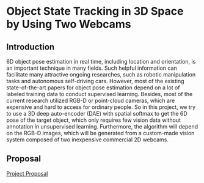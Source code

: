 Object State Tracking in 3D Space by Using Two Webcams
===

## Introduction
6D object pose estimation in real time, including location and orientation, is an important technique in many fields. Such helpful information can facilitate many attractive ongoing researches, such as robotic manipulation tasks and autonomous self-driving cars. However, most of the existing state-of-the-art papers for object pose estimation depend on a lot of labeled training data to conduct supervised learning. Besides, most of the current research utilized RGB-D or point-cloud cameras, which are expensive and hard to access for ordinary people. So in this project, we try to use a 3D deep auto-encoder (DAE) with spatial softmax to get the 6D pose of the target object, which only requires few vision data without annotation in unsupervised learning. Furthermore, the algorithm will depend on the RGB-D images, which will be generated from a custom-made vision system composed of two inexpensive commercial 2D webcams. 

## Proposal
[Project Proposal](./proposal.pdf)